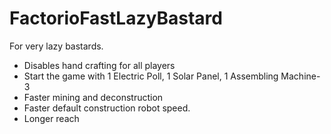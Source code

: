 # FactorioFastLazyBastard
For very lazy bastards.
- Disables hand crafting for all players
- Start the game with 1 Electric Poll, 1 Solar Panel, 1 Assembling Machine-3
- Faster mining and deconstruction
- Faster default construction robot speed.
- Longer reach
